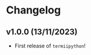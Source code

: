 # Changelog

<!--next-version-placeholder-->

## v1.0.0 (13/11/2023)

- First release of `termiipython`!